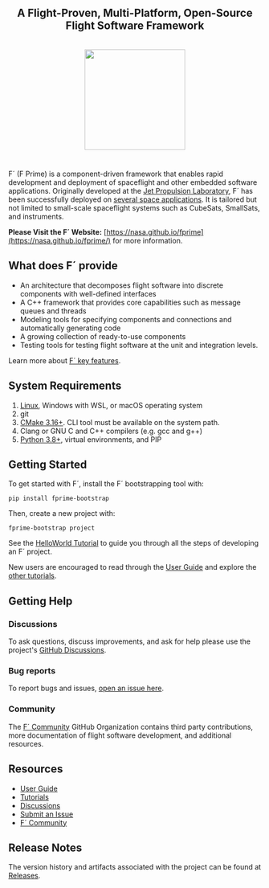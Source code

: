 <h2 align="center">A Flight-Proven, Multi-Platform, Open-Source Flight Software Framework</h2>
<p align="center"><br/>
<img width="200em" src="docs/img/fprime-logo.svg"><br/>
</p>

#
F´ (F Prime) is a component-driven framework that enables rapid development and deployment of spaceflight and other embedded software applications. Originally developed at the [Jet Propulsion Laboratory](https://www.jpl.nasa.gov/), F´ has been successfully deployed on [several space applications](https://nasa.github.io/fprime/projects.html). It is tailored but not limited to small-scale spaceflight systems such as CubeSats, SmallSats, and instruments.

**Please Visit the F´ Website:** [https://nasa.github.io/fprime](https://nasa.github.io/fprime/) for more information.


## What does F´ provide

- An architecture that decomposes flight software into discrete components with well-defined interfaces
- A C++ framework that provides core capabilities such as message queues and threads
- Modeling tools for specifying components and connections and automatically generating code
- A growing collection of ready-to-use components
- Testing tools for testing flight software at the unit and integration levels.

Learn more about [F´ key features](https://nasa.github.io/fprime/features.html).


## System Requirements

1. [Linux](https://www.debian.org/), Windows with WSL, or macOS operating system
2. git
3. [CMake 3.16+](https://cmake.org/download/). CLI tool must be available on the system path.
4. Clang or GNU C and C++ compilers (e.g. gcc and g++)
5. [Python 3.8+](https://www.python.org/downloads/), virtual environments, and PIP


## Getting Started

To get started with F´, install the F´ bootstrapping tool with:
```
pip install fprime-bootstrap
```

Then, create a new project with:
```
fprime-bootstrap project
```

See the [HelloWorld Tutorial](https://fprime-community.github.io/fprime-tutorial-hello-world/) to guide you through all the steps of developing an F´ project.

New users are encouraged to read through the [User Guide](https://nasa.github.io/fprime/UsersGuide/guide.html) and explore the [other tutorials](https://nasa.github.io/fprime/Tutorials/README.html).


## Getting Help

### Discussions
To ask questions, discuss improvements, and ask for help please use the project's [GitHub Discussions](https://github.com/nasa/fprime/discussions).
### Bug reports
To report bugs and issues, [open an issue here](https://github.com/nasa/fprime/issues).
### Community
The [F´ Community](https://github.com/fprime-community) GitHub Organization contains third party contributions, more documentation of flight software development, and additional resources.


## Resources
- [User Guide](https://nasa.github.io/fprime/UsersGuide/guide.html)
- [Tutorials](https://nasa.github.io/fprime/Tutorials/README.html)
- [Discussions](https://github.com/nasa/fprime/discussions)
- [Submit an Issue](https://github.com/nasa/fprime/issues)
- [F´ Community](https://github.com/fprime-community)


## Release Notes

The version history and artifacts associated with the project can be found at [Releases](https://github.com/nasa/fprime/releases).
